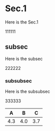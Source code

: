 # Sec.1
Here is the Sec.1

111111

## subsec
Here is the subsec

222222

### subsubsec
Here is the subsubsec

333333

| A | B | C |
| :--: | :--: | :--: |
| 4.3 |  4.0  | 3.7  |
